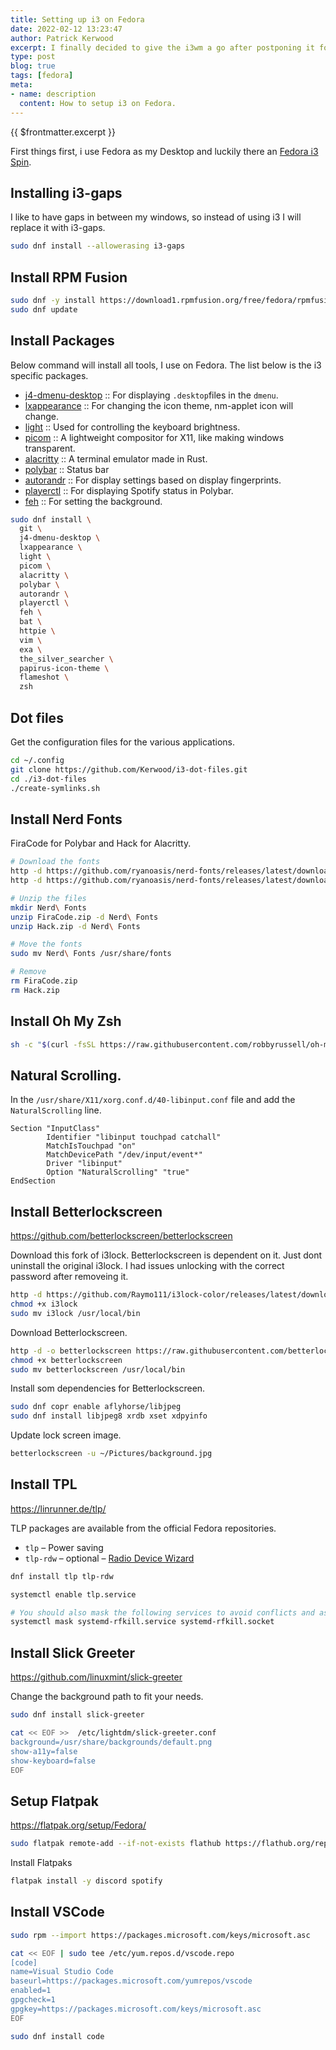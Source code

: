 ```yaml
---
title: Setting up i3 on Fedora
date: 2022-02-12 13:23:47
author: Patrick Kerwood
excerpt: I finally decided to give the i3wm a go after postponing it for years. This post is my i3 setup with Polybar and other supporting applications.
type: post
blog: true
tags: [fedora]
meta:
- name: description
  content: How to setup i3 on Fedora.
---
```

{{ $frontmatter.excerpt }}

First things first, i use Fedora as my Desktop and luckily there an [Fedora i3 Spin](https://spins.fedoraproject.org/en/i3/).

## Installing i3-gaps

I like to have gaps in between my windows, so instead of using i3 I will replace it with i3-gaps.
```sh
sudo dnf install --allowerasing i3-gaps
```

## Install RPM Fusion

```sh
sudo dnf -y install https://download1.rpmfusion.org/free/fedora/rpmfusion-free-release-$(rpm -E %fedora).noarch.rpm https://download1.rpmfusion.org/nonfree/fedora/rpmfusion-nonfree-release-$(rpm -E %fedora).noarch.rpm
sudo dnf update
```

## Install Packages
Below command will install all tools, I use on Fedora. The list below is the i3 specific packages.

- [j4-dmenu-desktop](https://github.com/enkore/j4-dmenu-desktop) :: For displaying `.desktop`files in the `dmenu`.
- [lxappearance](https://github.com/lxde/lxappearance) :: For changing the icon theme, nm-applet icon will change. 
- [light](https://github.com/haikarainen/light) :: Used for controlling the keyboard brightness. 
- [picom](https://github.com/yshui/picom) :: A lightweight compositor for X11, like making windows transparent.
- [alacritty](https://github.com/alacritty/alacritty) :: A terminal emulator made in Rust.
- [polybar](https://github.com/polybar/polybar) :: Status bar
- [autorandr](https://github.com/phillipberndt/autorandr) :: For display settings based on display fingerprints.
- [playerctl](https://github.com/altdesktop/playerctl) :: For displaying Spotify status in Polybar.
- [feh](https://github.com/derf/feh) :: For setting the background.

```sh
sudo dnf install \
  git \
  j4-dmenu-desktop \
  lxappearance \
  light \
  picom \
  alacritty \
  polybar \
  autorandr \
  playerctl \
  feh \
  bat \
  httpie \
  vim \
  exa \
  the_silver_searcher \
  papirus-icon-theme \
  flameshot \
  zsh
```
## Dot files

Get the configuration files for the various applications.
```sh
cd ~/.config
git clone https://github.com/Kerwood/i3-dot-files.git
cd ./i3-dot-files
./create-symlinks.sh
```

## Install Nerd Fonts
FiraCode for Polybar and Hack for Alacritty.
```sh
# Download the fonts
http -d https://github.com/ryanoasis/nerd-fonts/releases/latest/download/FiraCode.zip
http -d https://github.com/ryanoasis/nerd-fonts/releases/latest/download/Hack.zip

# Unzip the files
mkdir Nerd\ Fonts
unzip FiraCode.zip -d Nerd\ Fonts
unzip Hack.zip -d Nerd\ Fonts

# Move the fonts
sudo mv Nerd\ Fonts /usr/share/fonts

# Remove
rm FiraCode.zip
rm Hack.zip
```

## Install Oh My Zsh

```sh
sh -c "$(curl -fsSL https://raw.githubusercontent.com/robbyrussell/oh-my-zsh/master/tools/install.sh)"
```

## Natural Scrolling.
In the `/usr/share/X11/xorg.conf.d/40-libinput.conf` file and add the `NaturalScrolling` line.
```{6}
Section "InputClass"
        Identifier "libinput touchpad catchall"
        MatchIsTouchpad "on"
        MatchDevicePath "/dev/input/event*"
        Driver "libinput"
        Option "NaturalScrolling" "true"
EndSection
```

## Install Betterlockscreen

<https://github.com/betterlockscreen/betterlockscreen>

Download this fork of i3lock. Betterlockscreen is dependent on it. Just dont uninstall the original i3lock. I had issues unlocking with the correct password after removeing it.
```sh
http -d https://github.com/Raymo111/i3lock-color/releases/latest/download/i3lock
chmod +x i3lock
sudo mv i3lock /usr/local/bin
```

Download Betterlockscreen.
```sh
http -d -o betterlockscreen https://raw.githubusercontent.com/betterlockscreen/betterlockscreen/next/betterlockscreen
chmod +x betterlockscreen
sudo mv betterlockscreen /usr/local/bin
```

Install som dependencies for Betterlockscreen.
```sh
sudo dnf copr enable aflyhorse/libjpeg
sudo dnf install libjpeg8 xrdb xset xdpyinfo
```

Update lock screen image.
```sh
betterlockscreen -u ~/Pictures/background.jpg
```

## Install TPL 
<https://linrunner.de/tlp/>

TLP packages are available from the official Fedora repositories.

 - `tlp` – Power saving
 - `tlp-rdw` – optional – [Radio Device Wizard](https://linrunner.de/tlp/settings/rdw.html)

```sh
dnf install tlp tlp-rdw
```

```sh
systemctl enable tlp.service

# You should also mask the following services to avoid conflicts and assure proper operation of TLP’s Radio Device Switching options.
systemctl mask systemd-rfkill.service systemd-rfkill.socket
```

## Install Slick Greeter
<https://github.com/linuxmint/slick-greeter>

Change the background path to fit your needs.

```sh
sudo dnf install slick-greeter

cat << EOF >>  /etc/lightdm/slick-greeter.conf
background=/usr/share/backgrounds/default.png
show-a11y=false
show-keyboard=false
EOF
```

## Setup Flatpak

<https://flatpak.org/setup/Fedora/>

```sh
sudo flatpak remote-add --if-not-exists flathub https://flathub.org/repo/flathub.flatpakrepo
```

Install Flatpaks

```sh
flatpak install -y discord spotify
```


## Install VSCode

```sh
sudo rpm --import https://packages.microsoft.com/keys/microsoft.asc
```

```sh
cat << EOF | sudo tee /etc/yum.repos.d/vscode.repo
[code]
name=Visual Studio Code
baseurl=https://packages.microsoft.com/yumrepos/vscode
enabled=1
gpgcheck=1
gpgkey=https://packages.microsoft.com/keys/microsoft.asc
EOF
```

```sh
sudo dnf install code
``` 
